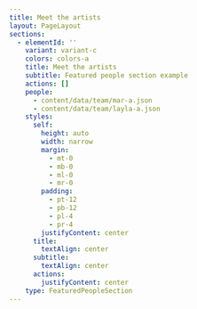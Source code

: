 ```yaml
---
title: Meet the artists
layout: PageLayout
sections:
  - elementId: ''
    variant: variant-c
    colors: colors-a
    title: Meet the artists
    subtitle: Featured people section example
    actions: []
    people:
      - content/data/team/mar-a.json
      - content/data/team/layla-a.json
    styles:
      self:
        height: auto
        width: narrow
        margin:
          - mt-0
          - mb-0
          - ml-0
          - mr-0
        padding:
          - pt-12
          - pb-12
          - pl-4
          - pr-4
        justifyContent: center
      title:
        textAlign: center
      subtitle:
        textAlign: center
      actions:
        justifyContent: center
    type: FeaturedPeopleSection
---
```

